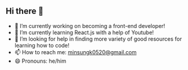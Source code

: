 ## Hi there 👋

- 🔭 I’m currently working on becoming a front-end developer!
- 🌱 I’m currently learning React.js with a help of Youtube!
- 🤔 I’m looking for help in finding more variety of good resources for learning how to code!
- 📫 How to reach me: minsungk0520@gmail.com
- 😄 Pronouns: he/him
